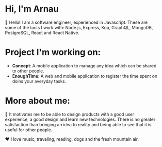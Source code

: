 # Hi, I'm Arnau

👋 Hello! I am a software engineer, experienced in Javascript. These are some of the tools I work with: Node.js, Express, Koa, GraphQL, MongoDB, PostgreSQL, React and React Native.

# Project I'm working on:

- **Concept**: A mobile application to manage any idea which can be shared to other people.
- **EnoughTime**: A web and mobile application to register the time spent on doins your averyday tasks.

# More about me:

🚀 It motivates me to be able to design products with a good user experience, a good design and learn new technologies. There is no greater satisfaction than bringing an idea to reality and being able to see that it is useful for other people.

❤ I love music, traveling, reading, dogs and the fresh mountain air. 

